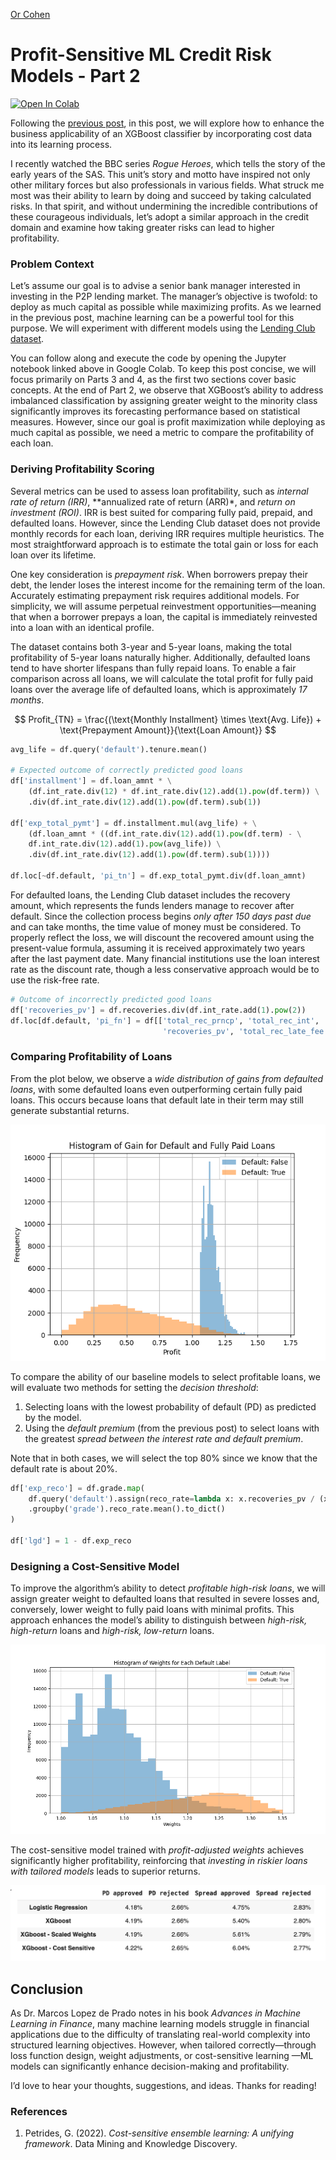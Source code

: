﻿[Or Cohen](/index.html)

# Profit-Sensitive ML Credit Risk Models - Part 2
  
<a target="_blank" href="https://colab.research.google.com/github/Cohen-Or/cohen-or.github.io/blob/d0a23ddd0a78c3ccc72867e75ae0cd603bd52190/notebooks/LC_XGB_profit_sensetive.ipynb">
  <img src="https://colab.research.google.com/assets/colab-badge.svg" alt="Open In Colab"/>
</a>

Following the [previous post](https://chatgpt.com/pscr1.html), in this post, we will explore how to enhance the business applicability of an XGBoost classifier by incorporating cost data into its learning process.

I recently watched the BBC series _Rogue Heroes_, which tells the story of the early years of the SAS. This unit’s story and motto have inspired not only other military forces but also professionals in various fields. What struck me most was their ability to learn by doing and succeed by taking calculated risks. In that spirit, and without undermining the incredible contributions of these courageous individuals, let’s adopt a similar approach in the credit domain and examine how taking greater risks can lead to higher profitability.

### Problem Context

Let’s assume our goal is to advise a senior bank manager interested in investing in the P2P lending market. The manager’s objective is twofold: to deploy as much capital as possible while maximizing profits. As we learned in the previous post, machine learning can be a powerful tool for this purpose. We will experiment with different models using the [Lending Club dataset](https://www.kaggle.com/datasets/ethon0426/lending-club-20072020q1/data).

You can follow along and execute the code by opening the Jupyter notebook linked above in Google Colab. To keep this post concise, we will focus primarily on Parts 3 and 4, as the first two sections cover basic concepts. At the end of Part 2, we observe that XGBoost’s ability to address imbalanced classification by assigning greater weight to the minority class significantly improves its forecasting performance based on statistical measures. However, since our goal is profit maximization while deploying as much capital as possible, we need a metric to compare the profitability of each loan.

### Deriving Profitability Scoring

Several metrics can be used to assess loan profitability, such as *internal rate of return (IRR)*, **annualized rate of return (ARR)*, and *return on investment (ROI)*. IRR is best suited for comparing fully paid, prepaid, and defaulted loans. However, since the Lending Club dataset does not provide monthly records for each loan, deriving IRR requires multiple heuristics. The most straightforward approach is to estimate the total gain or loss for each loan over its lifetime.

One key consideration is *prepayment risk*. When borrowers prepay their debt, the lender loses the interest income for the remaining term of the loan. Accurately estimating prepayment risk requires additional models. For simplicity, we will assume perpetual reinvestment opportunities—meaning that when a borrower prepays a loan, the capital is immediately reinvested into a loan with an identical profile.

The dataset contains both 3-year and 5-year loans, making the total profitability of 5-year loans naturally higher. Additionally, defaulted loans tend to have shorter lifespans than fully repaid loans. To enable a fair comparison across all loans, we will calculate the total profit for fully paid loans over the average life of defaulted loans, which is approximately *17 months*.

$$
Profit_{TN} = \frac{(\text{Monthly Installment} \times \text{Avg. Life}) + \text{Prepayment Amount}}{\text{Loan Amount}}
$$
```python
avg_life = df.query('default').tenure.mean()

# Expected outcome of correctly predicted good loans
df['installment'] = df.loan_amnt * \
    (df.int_rate.div(12) * df.int_rate.div(12).add(1).pow(df.term)) \
    .div(df.int_rate.div(12).add(1).pow(df.term).sub(1))

df['exp_total_pymt'] = df.installment.mul(avg_life) + \
    (df.loan_amnt * ((df.int_rate.div(12).add(1).pow(df.term) - \
    df.int_rate.div(12).add(1).pow(avg_life)) \
    .div(df.int_rate.div(12).add(1).pow(df.term).sub(1))))

df.loc[~df.default, 'pi_tn'] = df.exp_total_pymt.div(df.loan_amnt)

```

For defaulted loans, the Lending Club dataset includes the recovery amount, which represents the funds lenders manage to recover after default. Since the collection process begins *only after 150 days past due* and can take months, the time value of money must be considered. To properly reflect the loss, we will discount the recovered amount using the present-value formula, assuming it is received approximately two years after the last payment date. Many financial institutions use the loan interest rate as the discount rate, though a less conservative approach would be to use the risk-free rate.

```python
# Outcome of incorrectly predicted good loans
df['recoveries_pv'] = df.recoveries.div(df.int_rate.add(1).pow(2))
df.loc[df.default, 'pi_fn'] = df[['total_rec_prncp', 'total_rec_int',
                                  'recoveries_pv', 'total_rec_late_fee']].sum(axis=1).div(df.loan_amnt)

```

### Comparing Profitability of Loans

From the plot below, we observe a *wide distribution of gains from defaulted loans*, with some defaulted loans even outperforming certain fully paid loans. This occurs because loans that default late in their term may still generate substantial returns.

![Distribution of gain from loans by default class ](/images/pscr1.png)

To compare the ability of our baseline models to select profitable loans, we will evaluate two methods for setting the *decision threshold*:

1.  Selecting loans with the lowest probability of default (PD) as predicted by the model.
2.  Using the *default premium* (from the previous post) to select loans with the greatest *spread between the interest rate and default premium*.

Note that in both cases, we will select the top 80% since we know that the default rate is about 20%.

```python
df['exp_reco'] = df.grade.map(
    df.query('default').assign(reco_rate=lambda x: x.recoveries_pv / (x.loan_amnt - x.total_rec_prncp))
    .groupby('grade').reco_rate.mean().to_dict()
)

df['lgd'] = 1 - df.exp_reco

```

### Designing a Cost-Sensitive Model

To improve the algorithm’s ability to detect *profitable high-risk loans*, we will assign greater weight to defaulted loans that resulted in severe losses and, conversely, lower weight to fully paid loans with minimal profits. This approach enhances the model’s ability to distinguish between *high-risk, high-return* loans and *high-risk, low-return* loans.

![Weight of loans by default class ](/images/pscr2.png)

The cost-sensitive model trained with *profit-adjusted weights* achieves significantly higher profitability, reinforcing that *investing in riskier loans with tailored models* leads to superior returns.

![Average profits from each model ](/images/pscr3.png)

## Conclusion

As Dr. Marcos Lopez de Prado notes in his book _Advances in Machine Learning in Finance_, many machine learning models struggle in financial applications due to the difficulty of translating real-world complexity into structured learning objectives. However, when tailored correctly—through loss function design, weight adjustments, or cost-sensitive learning —ML models can significantly enhance decision-making and profitability.

I’d love to hear your thoughts, suggestions, and ideas. Thanks for reading!

### References

1.  Petrides, G. (2022). _Cost-sensitive ensemble learning: A unifying framework_. Data Mining and Knowledge Discovery.

